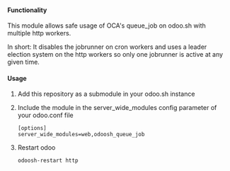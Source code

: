 #### Functionality

This module allows safe usage of OCA's queue_job on odoo.sh with multiple http workers.

In short: It disables the jobrunner on cron workers and uses a leader election system on
the http workers so only one jobrunner is active at any given time.

#### Usage

1. Add this repository as a submodule in your odoo.sh instance

2. Include the module in the server_wide_modules config parameter of your odoo.conf file

   ```
   [options]
   server_wide_modules=web,odoosh_queue_job
   ```

3. Restart odoo

   ```
   odoosh-restart http
   ```

